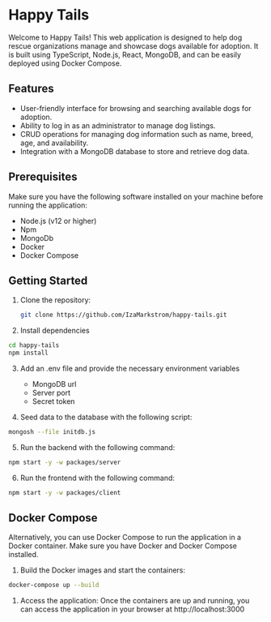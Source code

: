 # Happy Tails

Welcome to Happy Tails! This web application is designed to help dog rescue organizations manage and showcase dogs available for adoption. It is built using TypeScript, Node.js, React, MongoDB, and can be easily deployed using Docker Compose.

## Features

- User-friendly interface for browsing and searching available dogs for adoption.
- Ability to log in as an administrator to manage dog listings.
- CRUD operations for managing dog information such as name, breed, age, and availability.
- Integration with a MongoDB database to store and retrieve dog data.

## Prerequisites

Make sure you have the following software installed on your machine before running the application:

- Node.js (v12 or higher)
- Npm
- MongoDb
- Docker
- Docker Compose

## Getting Started

1. Clone the repository:

   ```bash
   git clone https://github.com/IzaMarkstrom/happy-tails.git
   ```

2. Install dependencies

```bash
cd happy-tails
npm install
```

3. Add an .env file and provide the necessary environment variables

   - MongoDB url
   - Server port
   - Secret token

4. Seed data to the database with the following script:

```bash
mongosh --file initdb.js
```

5. Run the backend with the following command:

```bash
npm start -y -w packages/server
```

6. Run the frontend with the following command:

```bash
npm start -y -w packages/client
```

## Docker Compose

Alternatively, you can use Docker Compose to run the application in a Docker container. Make sure you have Docker and Docker Compose installed.

1. Build the Docker images and start the containers:

```bash
docker-compose up --build
```

1. Access the application:
   Once the containers are up and running, you can access the application in your browser at http://localhost:3000
